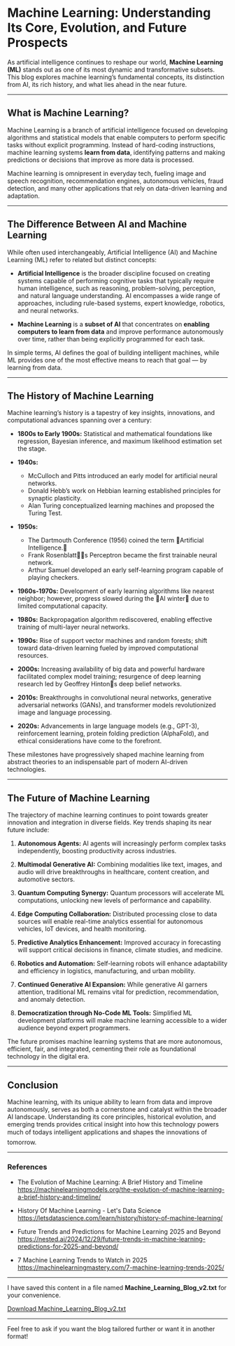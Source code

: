 # Machine Learning: Understanding Its Core, Evolution, and Future Prospects

As artificial intelligence continues to reshape our world, **Machine Learning (ML)** stands out as one of its most dynamic and transformative subsets. This blog explores machine learning’s fundamental concepts, its distinction from AI, its rich history, and what lies ahead in the near future.

---

## What is Machine Learning?

Machine Learning is a branch of artificial intelligence focused on developing algorithms and statistical models that enable computers to perform specific tasks without explicit programming. Instead of hard-coding instructions, machine learning systems **learn from data**, identifying patterns and making predictions or decisions that improve as more data is processed.

Machine learning is omnipresent in everyday tech, fueling image and speech recognition, recommendation engines, autonomous vehicles, fraud detection, and many other applications that rely on data-driven learning and adaptation.

---

## The Difference Between AI and Machine Learning

While often used interchangeably, Artificial Intelligence (AI) and Machine Learning (ML) refer to related but distinct concepts:

- **Artificial Intelligence** is the broader discipline focused on creating systems capable of performing cognitive tasks that typically require human intelligence, such as reasoning, problem-solving, perception, and natural language understanding. AI encompasses a wide range of approaches, including rule-based systems, expert knowledge, robotics, and neural networks.

- **Machine Learning** is a **subset of AI** that concentrates on **enabling computers to learn from data** and improve performance autonomously over time, rather than being explicitly programmed for each task.

In simple terms, AI defines the goal of building intelligent machines, while ML provides one of the most effective means to reach that goal — by learning from data.

---

## The History of Machine Learning

Machine learning’s history is a tapestry of key insights, innovations, and computational advances spanning over a century:

- **1800s to Early 1900s:** Statistical and mathematical foundations like regression, Bayesian inference, and maximum likelihood estimation set the stage.

- **1940s:**
  - McCulloch and Pitts introduced an early model for artificial neural networks.
  - Donald Hebb’s work on Hebbian learning established principles for synaptic plasticity.
  - Alan Turing conceptualized learning machines and proposed the Turing Test.

- **1950s:**
  - The Dartmouth Conference (1956) coined the term Artificial Intelligence.
  - Frank Rosenblatts Perceptron became the first trainable neural network.
  - Arthur Samuel developed an early self-learning program capable of playing checkers.

- **1960s-1970s:** Development of early learning algorithms like nearest neighbor; however, progress slowed during the AI winter due to limited computational capacity.

- **1980s:** Backpropagation algorithm rediscovered, enabling effective training of multi-layer neural networks.

- **1990s:** Rise of support vector machines and random forests; shift toward data-driven learning fueled by improved computational resources.

- **2000s:** Increasing availability of big data and powerful hardware facilitated complex model training; resurgence of deep learning research led by Geoffrey Hintons deep belief networks.

- **2010s:** Breakthroughs in convolutional neural networks, generative adversarial networks (GANs), and transformer models revolutionized image and language processing.

- **2020s:** Advancements in large language models (e.g., GPT-3), reinforcement learning, protein folding prediction (AlphaFold), and ethical considerations have come to the forefront.

These milestones have progressively shaped machine learning from abstract theories to an indispensable part of modern AI-driven technologies.

---

## The Future of Machine Learning

The trajectory of machine learning continues to point towards greater innovation and integration in diverse fields. Key trends shaping its near future include:

1. **Autonomous Agents:** AI agents will increasingly perform complex tasks independently, boosting productivity across industries.

2. **Multimodal Generative AI:** Combining modalities like text, images, and audio will drive breakthroughs in healthcare, content creation, and automotive sectors.

3. **Quantum Computing Synergy:** Quantum processors will accelerate ML computations, unlocking new levels of performance and capability.

4. **Edge Computing Collaboration:** Distributed processing close to data sources will enable real-time analytics essential for autonomous vehicles, IoT devices, and health monitoring.

5. **Predictive Analytics Enhancement:** Improved accuracy in forecasting will support critical decisions in finance, climate studies, and medicine.

6. **Robotics and Automation:** Self-learning robots will enhance adaptability and efficiency in logistics, manufacturing, and urban mobility.

7. **Continued Generative AI Expansion:** While generative AI garners attention, traditional ML remains vital for prediction, recommendation, and anomaly detection.

8. **Democratization through No-Code ML Tools:** Simplified ML development platforms will make machine learning accessible to a wider audience beyond expert programmers.

The future promises machine learning systems that are more autonomous, efficient, fair, and integrated, cementing their role as foundational technology in the digital era.

---

## Conclusion

Machine learning, with its unique ability to learn from data and improve autonomously, serves as both a cornerstone and catalyst within the broader AI landscape. Understanding its core principles, historical evolution, and emerging trends provides critical insight into how this technology powers much of todays intelligent applications and shapes the innovations of tomorrow.

---

### References

- The Evolution of Machine Learning: A Brief History and Timeline  
  https://machinelearningmodels.org/the-evolution-of-machine-learning-a-brief-history-and-timeline/

- History Of Machine Learning - Let's Data Science  
  https://letsdatascience.com/learn/history/history-of-machine-learning/

- Future Trends and Predictions for Machine Learning 2025 and Beyond  
  https://nested.ai/2024/12/29/future-trends-in-machine-learning-predictions-for-2025-and-beyond/

- 7 Machine Learning Trends to Watch in 2025  
  https://machinelearningmastery.com/7-machine-learning-trends-2025/

---

I have saved this content in a file named **Machine_Learning_Blog_v2.txt** for your convenience.

[Download Machine_Learning_Blog_v2.txt](sandbox:/Machine_Learning_Blog_v2.txt)

---

Feel free to ask if you want the blog tailored further or want it in another format!